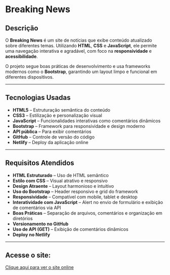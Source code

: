 # Breaking News

## Descrição

O **Breaking News** é um site de notícias que exibe conteúdo atualizado sobre diferentes temas. Utilizando **HTML**, **CSS** e **JavaScript**, ele permite uma navegação interativa e agradável, com foco na **responsividade** e **acessibilidade**.

O projeto segue boas práticas de desenvolvimento e usa frameworks modernos como o **Bootstrap**, garantindo um layout limpo e funcional em diferentes dispositivos.

---

## Tecnologias Usadas

- **HTML5** – Estruturação semântica do conteúdo  
- **CSS3** – Estilização e personalização visual  
- **JavaScript** – Funcionalidades interativas como comentários dinâmicos  
- **Bootstrap** – Framework para responsividade e design moderno  
- **API pública** – Para exibir comentários  
- **GitHub** – Controle de versão do código  
- **Netlify** – Deploy da aplicação online

---

## Requisitos Atendidos

- **HTML Estruturado** – Uso de HTML semântico  
- **Estilo com CSS** – Visual atrativo e responsivo  
- **Design Atraente** – Layout harmonioso e intuitivo  
- **Uso do Bootstrap** – Header responsivo e grid do framework  
- **Responsividade** – Compatível com mobile, tablet e desktop  
- **Interatividade com JavaScript** – Alert no envio de formulário e exibição de comentários via API  
- **Boas Práticas** – Separação de arquivos, comentários e organização em diretórios  
- **Versionamento no GitHub**  
- **Uso de API (GET)** – Exibição de comentários dinâmicos  
- **Deploy no Netlify**

---

## Acesse o site:

[Clique aqui para ver o site online](https://681d37c26b863a92cfa8e8b2--neon-pony-35e063.netlify.app/)
